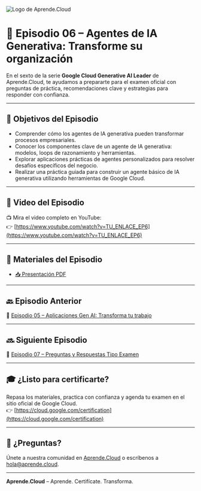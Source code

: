 ![Logo de Aprende.Cloud](https://media.licdn.com/dms/image/v2/D4E0BAQEcS_NueMRdKg/company-logo_200_200/company-logo_200_200/0/1720507130557/aprende_cloud_logo?e=1753315200&v=beta&t=4h0PIMDcupaxj_IH6IkyNkzja5ElsqWlyCQuPppjVwY)

# 📝 Episodio 06 – Agentes de IA Generativa: Transforme su organización

En el sexto de la serie **Google Cloud Generative AI Leader** de Aprende.Cloud, te ayudamos a prepararte para el examen oficial con preguntas de práctica, recomendaciones clave y estrategias para responder con confianza.

---

## 🎯 Objetivos del Episodio

- Comprender cómo los agentes de IA generativa pueden transformar procesos empresariales.
- Conocer los componentes clave de un agente de IA generativa: modelos, loops de razonamiento y herramientas.
- Explorar aplicaciones prácticas de agentes personalizados para resolver desafíos específicos del negocio.
- Realizar una práctica guiada para construir un agente básico de IA generativa utilizando herramientas de Google Cloud.

---

## 🎥 Video del Episodio

📺 Mira el video completo en YouTube:  
👉 [https://www.youtube.com/watch?v=TU_ENLACE_EP6](https://www.youtube.com/watch?v=TU_ENLACE_EP6)

---

## 📄 Materiales del Episodio

- [📥 Presentación PDF](./presentacion.pdf)


---

## 🔙 Episodio Anterior

💼 [Episodio 05 – Aplicaciones Gen AI: Transforma tu trabajo](../ctr-gcp-generative-ai-leader-ep-05/)

---

## 🔜 Siguiente Episodio

📝 [Episodio 07 – Preguntas y Respuestas Tipo Examen](../ctr-gcp-generative-ai-leader-ep-07/)

---

## 🎓 ¿Listo para certificarte?

Repasa los materiales, practica con confianza y agenda tu examen en el sitio oficial de Google Cloud.  
👉 [https://cloud.google.com/certification](https://cloud.google.com/certification)

---

## 💬 ¿Preguntas?

Únete a nuestra comunidad en [Aprende.Cloud](https://aprende.cloud) o escríbenos a hola@aprende.cloud.

---

**Aprende.Cloud** – Aprende. Certifícate. Transforma.

